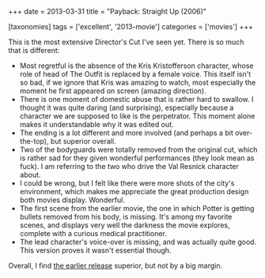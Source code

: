 +++
date = 2013-03-31
title = "Payback: Straight Up (2006)"

[taxonomies]
tags = ['excellent', '2013-movie']
categories = ['movies']
+++

This is the most extensive Director's Cut I've seen yet. There is so
much that is different:

-   Most regretful is the absence of the Kris Kristofferson character,
    whose role of head of The Outfit is replaced by a female voice. This
    itself isn't so bad, if we ignore that Kris was amazing to watch,
    most especially the moment he first appeared on screen (amazing
    direction).
-   There is one moment of domestic abuse that is rather hard to
    swallow. I thought it was quite daring (and surprising), especially
    because a character we are supposed to like is the perpetrator. This
    moment alone makes it understandable why it was edited out.
-   The ending is a lot different and more involved (and perhaps a bit
    over-the-top), but superior overall.
-   Two of the bodyguards were totally removed from the original cut,
    which is rather sad for they given wonderful performances (they look
    mean as fuck). I am referring to the two who drive the Val Resnick
    character about.
-   I could be wrong, but I felt like there were more shots of the
    city's environment, which makes me appreciate the great production
    design both movies display. Wonderful.
-   The first scene from the earlier movie, the one in which Potter is
    getting bullets removed from his body, is missing. It's among my
    favorite scenes, and displays very well the darkness the movie
    explores, complete with a curious medical practitioner.
-   The lead character's voice-over is missing, and was actually quite
    good. This version proves it wasn't essential though.

Overall, I find [the earlier release] superior, but not by a big margin.

  [the earlier release]: http://tshepang.net/payback-1999
